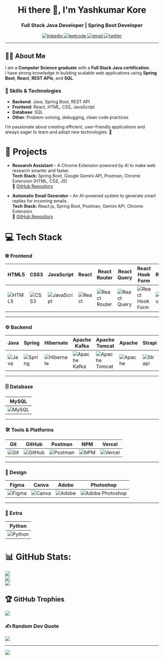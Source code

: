 <h1 align="center">Hi there 👋, I'm Yashkumar Kore</h1>
<h3 align="center">Full Stack Java Developer | Spring Boot Developer </h3>

<p align="center">
  <a href="https://www.linkedin.com/in/yash-kore-96645b219/" target="blank">
    <img src="https://img.shields.io/badge/LinkedIn-%230077B5.svg?&style=for-the-badge&logo=linkedin&logoColor=white" alt="linkedin"/>
  </a>
  <a href="https://leetcode.com/u/7ykore/" target="blank">
    <img src="https://img.shields.io/badge/LeetCode-%23FFA116.svg?&style=for-the-badge&logo=leetcode&logoColor=black" alt="leetcode"/>
  </a>
  <a href="mailto:7ykore@gmail.com" target="blank">
    <img src="https://img.shields.io/badge/Email-D14836?style=for-the-badge&logo=gmail&logoColor=white" alt="email"/>
  </a>
  <a href="https://x.com/https://x.com/yashyk151269" target="blank">
    <img src="https://img.shields.io/badge/Twitter-%231DA1F2.svg?&style=for-the-badge&logo=twitter&logoColor=white" alt="twitter"/>
  </a>
</p>

---
## 👨‍💻 About Me  
I am a **Computer Science graduate** with a **Full Stack Java certification**.  
I have strong knowledge in building scalable web applications using **Spring Boot**, **React**, **REST APIs**, and **SQL**.  

### 🔧 Skills & Technologies  
- **Backend**: Java, Spring Boot, REST API  
- **Frontend**: React, HTML, CSS, JavaScript  
- **Database**: SQL  
- **Other**: Problem-solving, debugging, clean code practices  

I’m passionate about creating efficient, user-friendly applications and always eager to learn and adopt new technologies. 🚀  

# 📂 Projects  

- **Research Assistant** – A Chrome Extension powered by AI to make web research smarter and faster.  
  **Tech Stack:** Spring Boot, Google Gemini API, Postman, Chrome Extension (HTML, CSS, JS)  
  📂 [GitHub Repository](https://lnkd.in/d7ZkanZX)

- **Automatic Email Generator** – An AI-powered system to generate smart replies for incoming emails.  
  **Tech Stack:** React.js, Spring Boot, Postman, Gemini API, Chrome Extension  
  📂 [GitHub Repository](https://lnkd.in/dmVX9KK7)  



# 💻 Tech Stack

### 🌐 Frontend  
| HTML5 | CSS3 | JavaScript | React | React Router | React Query | React Hook Form | Redux | Bootstrap | TailwindCSS | Thymeleaf | Vite |
|-------|------|------------|-------|--------------|-------------|-----------------|-------|-----------|-------------|-----------|------|
| ![HTML5](https://img.shields.io/badge/html5-%23E34F26.svg?style=for-the-badge&logo=html5&logoColor=white) | ![CSS3](https://img.shields.io/badge/css3-%231572B6.svg?style=for-the-badge&logo=css3&logoColor=white) | ![JavaScript](https://img.shields.io/badge/javascript-%23323330.svg?style=for-the-badge&logo=javascript&logoColor=%23F7DF1E) | ![React](https://img.shields.io/badge/react-%2320232a.svg?style=for-the-badge&logo=react&logoColor=%2361DAFB) | ![React Router](https://img.shields.io/badge/React_Router-CA4245?style=for-the-badge&logo=react-router&logoColor=white) | ![React Query](https://img.shields.io/badge/-React%20Query-FF4154?style=for-the-badge&logo=react%20query&logoColor=white) | ![React Hook Form](https://img.shields.io/badge/React%20Hook%20Form-%23EC5990.svg?style=for-the-badge&logo=reacthookform&logoColor=white) | ![Redux](https://img.shields.io/badge/redux-%23593d88.svg?style=for-the-badge&logo=redux&logoColor=white) | ![Bootstrap](https://img.shields.io/badge/bootstrap-%238511FA.svg?style=for-the-badge&logo=bootstrap&logoColor=white) | ![TailwindCSS](https://img.shields.io/badge/tailwindcss-%2338B2AC.svg?style=for-the-badge&logo=tailwind-css&logoColor=white) | ![Thymeleaf](https://img.shields.io/badge/Thymeleaf-%23005C0F.svg?style=for-the-badge&logo=Thymeleaf&logoColor=white) | ![Vite](https://img.shields.io/badge/vite-%23646CFF.svg?style=for-the-badge&logo=vite&logoColor=white) |

---

### ⚙️ Backend  
| Java | Spring | Hibernate | Apache Kafka | Apache Tomcat | Apache | Strapi |
|------|--------|-----------|--------------|---------------|--------|--------|
| ![Java](https://img.shields.io/badge/java-%23ED8B00.svg?style=for-the-badge&logo=openjdk&logoColor=white) | ![Spring](https://img.shields.io/badge/spring-%236DB33F.svg?style=for-the-badge&logo=spring&logoColor=white) | ![Hibernate](https://img.shields.io/badge/Hibernate-59666C?style=for-the-badge&logo=Hibernate&logoColor=white) | ![Apache Kafka](https://img.shields.io/badge/Apache%20Kafka-000?style=for-the-badge&logo=apachekafka) | ![Apache Tomcat](https://img.shields.io/badge/apache%20tomcat-%23F8DC75.svg?style=for-the-badge&logo=apache-tomcat&logoColor=black) | ![Apache](https://img.shields.io/badge/apache-%23D42029.svg?style=for-the-badge&logo=apache&logoColor=white) | ![Strapi](https://img.shields.io/badge/strapi-%232E7EEA.svg?style=for-the-badge&logo=strapi&logoColor=white) |

---

### 🗄️ Database  
| MySQL |
|-------|
| ![MySQL](https://img.shields.io/badge/mysql-4479A1.svg?style=for-the-badge&logo=mysql&logoColor=white) |

---

### 🛠️ Tools & Platforms  
| Git | GitHub | Postman | NPM | Vercel |
|-----|--------|---------|-----|--------|
| ![Git](https://img.shields.io/badge/git-%23F05033.svg?style=for-the-badge&logo=git&logoColor=white) | ![GitHub](https://img.shields.io/badge/github-%23121011.svg?style=for-the-badge&logo=github&logoColor=white) | ![Postman](https://img.shields.io/badge/Postman-FF6C37?style=for-the-badge&logo=postman&logoColor=white) | ![NPM](https://img.shields.io/badge/NPM-%23CB3837.svg?style=for-the-badge&logo=npm&logoColor=white) | ![Vercel](https://img.shields.io/badge/vercel-%23000000.svg?style=for-the-badge&logo=vercel&logoColor=white) |

---

### 🎨 Design  
| Figma | Canva | Adobe | Photoshop |
|-------|-------|-------|-----------|
| ![Figma](https://img.shields.io/badge/figma-%23F24E1E.svg?style=for-the-badge&logo=figma&logoColor=white) | ![Canva](https://img.shields.io/badge/Canva-%2300C4CC.svg?style=for-the-badge&logo=Canva&logoColor=white) | ![Adobe](https://img.shields.io/badge/adobe-%23FF0000.svg?style=for-the-badge&logo=adobe&logoColor=white) | ![Adobe Photoshop](https://img.shields.io/badge/adobe%20photoshop-%2331A8FF.svg?style=for-the-badge&logo=adobe%20photoshop&logoColor=white) |

---

### 🐍 Extra  
| Python |
|--------|
| ![Python](https://img.shields.io/badge/python-3670A0?style=for-the-badge&logo=python&logoColor=ffdd54) |

# 📊 GitHub Stats:
![](https://github-readme-stats.vercel.app/api?username=yashyk123&theme=dark&hide_border=false&include_all_commits=true&count_private=true)<br/>
![](https://nirzak-streak-stats.vercel.app/?user=yashyk123&theme=dark&hide_border=false)<br/>
![](https://github-readme-stats.vercel.app/api/top-langs/?username=yashyk123&theme=dark&hide_border=false&include_all_commits=true&count_private=true&layout=compact)

## 🏆 GitHub Trophies
![](https://github-profile-trophy.vercel.app/?username=yashyk123&theme=neon&no-frame=false&no-bg=true&margin-w=4)

### ✍️ Random Dev Quote
![](https://quotes-github-readme.vercel.app/api?type=horizontal&theme=radical)

---
[![](https://visitcount.itsvg.in/api?id=yashyk123&icon=0&color=0)](https://visitcount.itsvg.in)

<!-- Proudly created with GPRM ( https://gprm.itsvg.in ) -->
